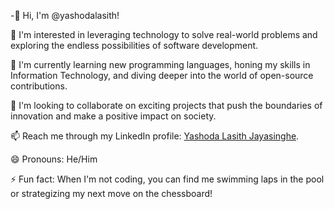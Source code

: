 -👋 Hi, I'm @yashodalasith!

👀 I'm interested in leveraging technology to solve real-world problems and exploring the endless possibilities of software development.

🌱 I'm currently learning new programming languages, honing my skills in Information Technology, and diving deeper into the world of open-source contributions.

💞️ I'm looking to collaborate on exciting projects that push the boundaries of innovation and make a positive impact on society.

📫 Reach me through my LinkedIn profile: [Yashoda Lasith Jayasinghe](https://www.linkedin.com/in/yashodha-lasith-jayasinghe-1104122a3/).

😄 Pronouns: He/Him

⚡ Fun fact: When I'm not coding, you can find me swimming laps in the pool or strategizing my next move on the chessboard!
<!---
yashodalasith/yashodalasith is a ✨ special ✨ repository because its `README.md` (this file) appears on your GitHub profile.
You can click the Preview link to take a look at your changes.
--->
